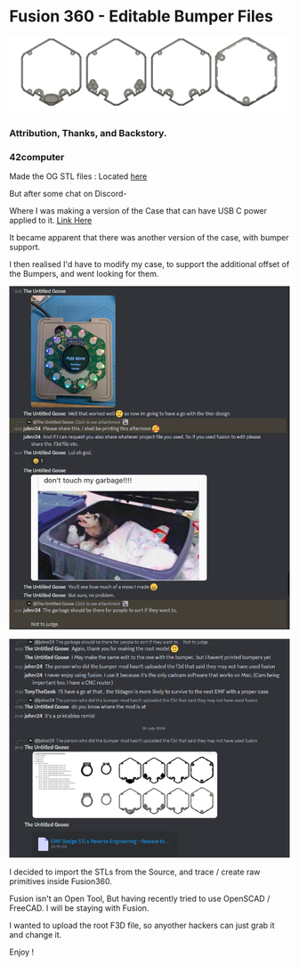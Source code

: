 # Fusion 360 - Editable Bumper Files

![alt text](./BumpersMain.png "Photos of the 4 Main Fusion Bumpers, Imported from STLs and Painstakingly reverse engineered.")


### Attribution, Thanks, and Backstory. 

### 42computer 

Made the OG STL files : Located [here](https://github.com/emfcamp/badge-2024-addons/tree/main/3d-printable-case)

But after some chat on Discord- 

Where I was making a version of the Case that can have USB C power applied to it.
[Link Here](https://www.printables.com/model/947947-tildagon-tildacase-with-in-case-usb-c)

It became apparent that there was another version of the case, with bumper support.

I then realised I'd have to modify my case, to support the additional offset of the Bumpers, and went looking for them. 


![alt text](./Screenshot%202024-07-20%20090537.png "A conversation on Discord saying that being able to get the Source, not STLs is helpful for modifying stuff")

![alt text](./Screenshot%202024-07-20%20090626.png "A conversation on Discord saying that being able to get the Source, not STLs is helpful for modifying stuff")

I decided to import the STLs from the Source, and trace / create raw primitives inside Fusion360. 

Fusion isn't an Open Tool, But having recently tried to use OpenSCAD / FreeCAD. I will be staying with Fusion. 

I wanted to upload the root F3D file, so anyother hackers can just grab it and change it. 


Enjoy ! 
